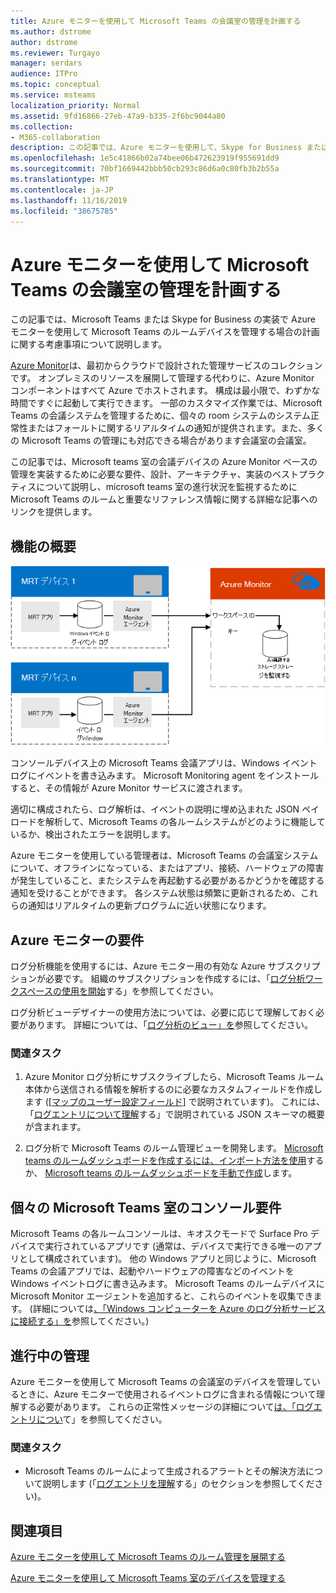 ```yaml
---
title: Azure モニターを使用して Microsoft Teams の会議室の管理を計画する
ms.author: dstrome
author: dstrome
ms.reviewer: Turgayo
manager: serdars
audience: ITPro
ms.topic: conceptual
ms.service: msteams
localization_priority: Normal
ms.assetid: 9fd16866-27eb-47a9-b335-2f6bc9044a80
ms.collection:
- M365-collaboration
description: この記事では、Azure モニターを使用して、Skype for Business または Teams の実装で Microsoft Teams 室のデバイスを管理する際の計画の考慮事項について説明します。
ms.openlocfilehash: 1e5c41866b02a74bee06b472623919f955691dd9
ms.sourcegitcommit: 70bf1669442bbb50cb293c86d6a0c80fb3b2b55a
ms.translationtype: MT
ms.contentlocale: ja-JP
ms.lasthandoff: 11/16/2019
ms.locfileid: "38675785"
---
```

# <a name="plan-microsoft-teams-rooms-management-with-azure-monitor"></a>Azure モニターを使用して Microsoft Teams の会議室の管理を計画する
 
 この記事では、Microsoft Teams または Skype for Business の実装で Azure モニターを使用して Microsoft Teams のルームデバイスを管理する場合の計画に関する考慮事項について説明します。
  
[Azure Monitor](https://docs.microsoft.com/azure/azure-monitor/overview)は、最初からクラウドで設計された管理サービスのコレクションです。 オンプレミスのリソースを展開して管理する代わりに、Azure Monitor コンポーネントはすべて Azure でホストされます。 構成は最小限で、わずかな時間ですぐに起動して実行できます。 一部のカスタマイズ作業では、Microsoft Teams の会議システムを管理するために、個々の room システムのシステム正常性またはフォールトに関するリアルタイムの通知が提供されます。また、多くの Microsoft Teams の管理にも対応できる場合があります会議室の会議室。
  
この記事では、Microsoft teams 室の会議デバイスの Azure Monitor ベースの管理を実装するために必要な要件、設計、アーキテクチャ、実装のベストプラクティスについて説明し、microsoft teams 室の進行状況を監視するために Microsoft Teams のルームと重要なリファレンス情報に関する詳細な記事へのリンクを提供します。 
  
## <a name="functional-overview"></a>機能の概要

![Azure モニターを使用した Microsoft Teams のルーム管理の図](../media/3f2ae1b8-61ea-4cd6-afb4-4bd75ccc746a.png)
  
コンソールデバイス上の Microsoft Teams 会議アプリは、Windows イベントログにイベントを書き込みます。 Microsoft Monitoring agent をインストールすると、その情報が Azure Monitor サービスに渡されます。 
  
適切に構成されたら、ログ解析は、イベントの説明に埋め込まれた JSON ペイロードを解析して、Microsoft Teams の各ルームシステムがどのように機能しているか、検出されたエラーを説明します。 
  
Azure モニターを使用している管理者は、Microsoft Teams の会議室システムについて、オフラインになっている、またはアプリ、接続、ハードウェアの障害が発生していること、またシステムを再起動する必要があるかどうかを確認する通知を受けることができます。 各システム状態は頻繁に更新されるため、これらの通知はリアルタイムの更新プログラムに近い状態になります。
  
## <a name="azure-monitor-requirements"></a>Azure モニターの要件

ログ分析機能を使用するには、Azure モニター用の有効な Azure サブスクリプションが必要です。 組織のサブスクリプションを作成するには、「[ログ分析ワークスペースの使用を開始](https://docs.microsoft.com/azure/azure-monitor/learn/quick-create-workspace)する」を参照してください。
  
ログ分析ビューデザイナーの使用方法については、必要に応じて理解しておく必要があります。 詳細については、「[ログ分析のビュー」を](https://docs.microsoft.com/azure/azure-monitor/platform/view-designer)参照してください。
  
### <a name="related-tasks"></a>関連タスク

1. Azure Monitor ログ分析にサブスクライブしたら、Microsoft Teams ルーム本体から送信される情報を解析するのに必要なカスタムフィールドを作成します ([[マップのユーザー設定フィールド](azure-monitor-deploy.md#Custom_fields)] で説明されています)。 これには、「[ログエントリについて理解](azure-monitor-manage.md#understand-the-log-entries)する」で説明されている JSON スキーマの概要が含まれます。
    
2. ログ分析で Microsoft Teams のルーム管理ビューを開発します。 [Microsoft teams のルームダッシュボードを作成するには、インポート方法を使用](azure-monitor-deploy.md#create-a-microsoft-teams-rooms-dashboard-by-using-the-import-method)するか、 [Microsoft teams のルームダッシュボードを手動で作成](azure-monitor-deploy.md#create-a-microsoft-teams-rooms-dashboard-manually)します。
    
## <a name="individual-microsoft-teams-rooms-console-requirements"></a>個々の Microsoft Teams 室のコンソール要件

Microsoft Teams の各ルームコンソールは、キオスクモードで Surface Pro デバイスで実行されているアプリです (通常は、デバイスで実行できる唯一のアプリとして構成されています)。 他の Windows アプリと同じように、Microsoft Teams の会議アプリでは、起動やハードウェアの障害などのイベントを Windows イベントログに書き込みます。 Microsoft Teams のルームデバイスに Microsoft Monitor エージェントを追加すると、これらのイベントを収集できます。 (詳細については[、「Windows コンピューターを Azure のログ分析サービスに接続する」を](https://docs.microsoft.com/azure/azure-monitor/platform/agent-windows)参照してください。)
  
## <a name="ongoing-management"></a>進行中の管理

Azure モニターを使用して Microsoft Teams の会議室のデバイスを管理しているときに、Azure モニターで使用されるイベントログに含まれる情報について理解する必要があります。 これらの正常性メッセージの詳細について[は、「ログエントリについ](azure-monitor-manage.md#understand-the-log-entries)て」を参照してください。
  
### <a name="related-tasks"></a>関連タスク

- Microsoft Teams のルームによって生成されるアラートとその解決方法について説明します (「[ログエントリを理解](azure-monitor-manage.md#understand-the-log-entries)する」のセクションを参照してください)。
    
## <a name="see-also"></a>関連項目

[Azure モニターを使用して Microsoft Teams のルーム管理を展開する](azure-monitor-deploy.md)
  
[Azure モニターを使用して Microsoft Teams 室のデバイスを管理する](azure-monitor-manage.md)